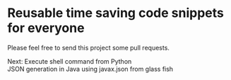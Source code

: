 # Reusable time saving code snippets for everyone
Please feel free to send this project some pull requests. 

Next:
Execute shell command from Python <br />
JSON generation in Java using javax.json from glass fish
